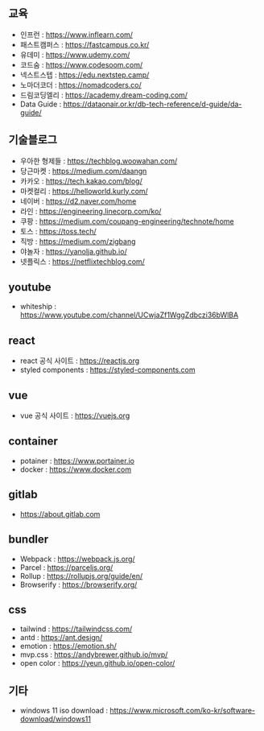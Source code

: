 ## 교육
- 인프런 : https://www.inflearn.com/
- 패스트캠퍼스 : https://fastcampus.co.kr/
- 유데미 : https://www.udemy.com/
- 코드숨 : https://www.codesoom.com/
- 넥스트스텝 : https://edu.nextstep.camp/
- 노마더코더 : https://nomadcoders.co/
- 드림코딩엘리 : https://academy.dream-coding.com/ 
- Data Guide : https://dataonair.or.kr/db-tech-reference/d-guide/da-guide/

## 기술블로그
- 우아한 형제들 : https://techblog.woowahan.com/
- 당근마켓 : https://medium.com/daangn
- 카카오 : https://tech.kakao.com/blog/
- 마켓컬리 : https://helloworld.kurly.com/
- 네이버 : https://d2.naver.com/home
- 라인 : https://engineering.linecorp.com/ko/
- 쿠팡 : https://medium.com/coupang-engineering/technote/home
- 토스 : https://toss.tech/
- 직방 : https://medium.com/zigbang
- 야놀자 : https://yanolja.github.io/
- 넷플릭스 : https://netflixtechblog.com/

## youtube
- whiteship : https://www.youtube.com/channel/UCwjaZf1WggZdbczi36bWlBA

## react
- react 공식 사이트 : https://reactjs.org
- styled components : https://styled-components.com 

## vue
- vue 공식 사이트 : https://vuejs.org

## container
- potainer : https://www.portainer.io
- docker : https://www.docker.com

## gitlab
- https://about.gitlab.com

## bundler
- Webpack : https://webpack.js.org/
- Parcel : https://parceljs.org/
- Rollup : https://rollupjs.org/guide/en/
- Browserify : https://browserify.org/

## css
- tailwind : https://tailwindcss.com/
- antd : https://ant.design/
- emotion : https://emotion.sh/
- mvp.css : https://andybrewer.github.io/mvp/
- open color : https://yeun.github.io/open-color/

## 기타
- windows 11 iso download : https://www.microsoft.com/ko-kr/software-download/windows11
